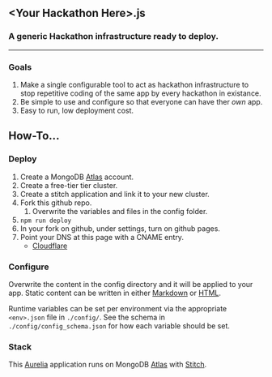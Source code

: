 ## \<Your Hackathon Here\>.js
### A generic Hackathon infrastructure ready to deploy. 

---

### Goals
1. Make a single configurable tool to act as hackathon infrastructure to stop repetitive coding of the same app by every hackathon in existance. 
1. Be simple to use and configure so that everyone can have ther _own_ app. 
1. Easy to run, low deployment cost. 

## How-To...
### Deploy
1. Create a MongoDB [Atlas](https://cloud.mongodb.com/user#/atlas/login) account.
1. Create a free-tier tier cluster. 
1. Create a stitch application and link it to your new cluster.
1. Fork this github repo. 
    1. Overwrite the variables and files in the config folder. 
1. `npm run deploy`
1. In your fork on github, under settings, turn on github pages.
1. Point your DNS at this page with a CNAME entry.
    - [Cloudflare](https://support.cloudflare.com/hc/en-us/articles/200169046-How-do-I-add-a-CNAME-record-)

### Configure
Overwrite the content in the config directory and it will be applied to your app.
Static content can be written in either [Markdown](https://www.markdownguide.org/cheat-sheet) or [HTML](https://web.stanford.edu/group/csp/cs21/htmlcheatsheet.pdf).

Runtime variables can be set per environment via the appropriate `<env>.json` file in `./config/`.
See the schema in `./config/config_schema.json` for how each variable should be set.

### Stack
This [Aurelia](https://aurelia.io/) application runs on MongoDB [Atlas](http://atlas.mongodb.com) with [Stitch](http://stitch.mongodb.com).
